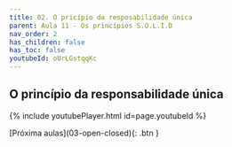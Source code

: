 ```yaml
---
title: 02. O pricípio da resposabilidade única
parent: Aula 11 - Os princípios S.O.L.I.D
nav_order: 2
has_children: false
has_toc: false
youtubeId: oUrLGstqqKc
---
```


## O princípio da responsabilidade única

{% include youtubePlayer.html id=page.youtubeId %}


<span class="fs-3 float-right">
[Próxima aulas](03-open-closed){: .btn }
</span>
